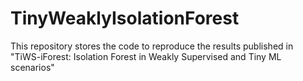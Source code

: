 # TinyWeaklyIsolationForest
This repository stores the code to reproduce the results published in "TiWS-iForest: Isolation Forest in Weakly Supervised and Tiny ML scenarios"
